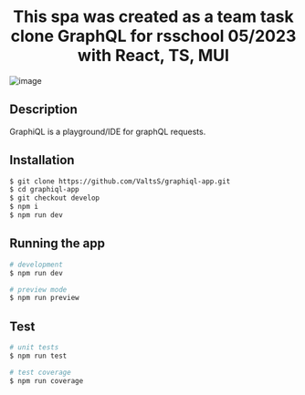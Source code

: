 
<p align="center">
    <h1 align="center">This spa was created as a team task clone GraphQL for rsschool 05/2023 with React, TS, MUI</h1>
</p>

![image](https://github.com/ValtsS/graphiql-app/assets/101521194/0fcd940b-4ddd-4a71-9ac3-803cebb017fd)


## Description

GraphiQL is a playground/IDE for graphQL requests.

## Installation

```bash
$ git clone https://github.com/ValtsS/graphiql-app.git
$ cd graphiql-app
$ git checkout develop
$ npm i
$ npm run dev
```

## Running the app

```bash
# development
$ npm run dev

# preview mode
$ npm run preview
```

## Test

```bash
# unit tests
$ npm run test

# test coverage
$ npm run coverage
```
